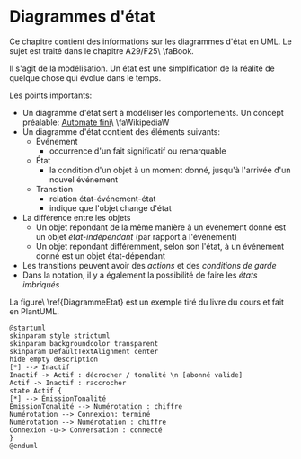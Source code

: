 # Diagrammes d'état

Ce chapitre contient des informations sur les diagrammes d'état en UML. Le sujet est traité dans le chapitre A29/F25\ \faBook<i class="fa-solid fa-book"></i>.

Il s'agit de la modélisation. Un état est une simplification de la réalité de quelque chose qui évolue dans le temps.

Les points importants:

- Un diagramme d'état sert à modéliser les comportements. Un concept préalable: [Automate fini](https://fr.wikipedia.org/wiki/Automate_fini#Automates_UML)\ \faWikipediaW<i class="fa-brands fa-wikipedia-w"></i>
- Un diagramme d'état contient des éléments suivants:
  - Événement
    - occurrence d'un fait significatif ou remarquable
  - État
    - la condition d'un objet à un moment donné, jusqu'à l'arrivée d'un nouvel événement
  - Transition
    - relation état-événement-état
    - indique que l'objet change d'état
- La différence entre les objets
  - Un objet répondant de la même manière à un événement donné est un objet *état-indépendant* (par rapport à l'événement)
  - Un objet répondant différemment, selon son l'état, à un événement donné est un objet état-dépendant
- Les transitions peuvent avoir des *actions* et des *conditions de garde*
- Dans la notation, il y a également la possibilité de faire les *états imbriqués*

La figure\ \ref{DiagrammeEtat} est un exemple tiré du livre du cours et fait en PlantUML.

```{.plantuml caption="Diagramme d'états (figure A29.3/F25.10\ \faBook<i class="fa-solid fa-book"></i>). [(PlantUML)](http://www.plantuml.com/plantuml/uml/TL6xRiCm3Dpr5PmB6Dqz537QfKkdR4a6HQ9Z8HPbK7IGeEW7z5Fo7VwnqgbjzBbGrDtnT8HMMInB7rkJZu4wopP2bakBMZcu7ypUkkE1Kq_UfJOn25lAIY795zKJrhPlPOrdgTfmeAWqE2t8fWaU0MCd5_2O7OTEGYApkTj1KJp0CradeJRJ2GfLjwO4FrmT9zSWmpr88ji66Qwm9TZOVIBI_gIOnvsfvjdPfWIsRfeskh7WPFkwl3oynv2pPbdFrkOtT5E-z76uSb8NfTJQDQ6k6SrtV5G-QYmywwq4tJq6pVY7wZ-_PHgA_jFiX9mNrSYwCUQRMI5v_QWF)" #DiagrammeEtat }
@startuml
skinparam style strictuml
skinparam backgroundcolor transparent
skinparam DefaultTextAlignment center
hide empty description
[*] --> Inactif
Inactif -> Actif : décrocher / tonalité \n [abonné valide]
Actif -> Inactif : raccrocher
state Actif {
[*] --> ÉmissionTonalité
ÉmissionTonalité --> Numérotation : chiffre
Numérotation --> Connexion: terminé
Numérotation --> Numérotation : chiffre
Connexion -u-> Conversation : connecté
}
@enduml
```


